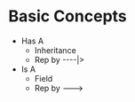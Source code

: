 # Basic Concepts

- Has A 
    - Inheritance
    - Rep by ----|>
- Is A
    - Field
    - Rep by --->